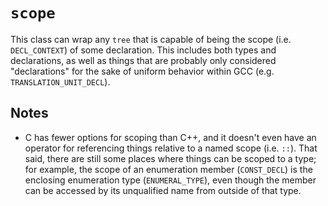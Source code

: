 
# `scope`

This class can wrap any `tree` that is capable of being the scope (i.e. `DECL_CONTEXT`) of some declaration. This includes both types and declarations, as well as things that are probably only considered "declarations" for the sake of uniform behavior within GCC (e.g. `TRANSLATION_UNIT_DECL`).

## Notes

* C has fewer options for scoping than C++, and it doesn't even have an operator for referencing things relative to a named scope (i.e. `::`). That said, there are still some places where things can be scoped to a type; for example, the scope of an enumeration member (`CONST_DECL`) is the enclosing enumeration type (`ENUMERAL_TYPE`), even though the member can be accessed by its unqualified name from outside of that type.
